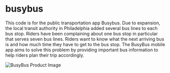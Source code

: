 # busybus

This code is for the public transportation app Busybus. Due to expansion, the local transit authority in Philadelphia added several bus lines to each bus stop. Riders have been complaining about one bus stop in particular that serves seven bus lines. Riders want to know what the next arriving bus is and how much time they have to get to the bus stop. The BusyBus mobile app aims to solve this problem by providing important bus information to help riders plan their trip accordingly.

![BusyBus Product Image](https://github.com/uxdesignuo/busybus/blob/master/images/final-mock2.png?raw=true)
